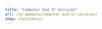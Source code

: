 ```yaml
---
title: "Computer Aid IT Services"
url: /te-awamutu/computer-aid-it-services/
shop: electronics
---
```

